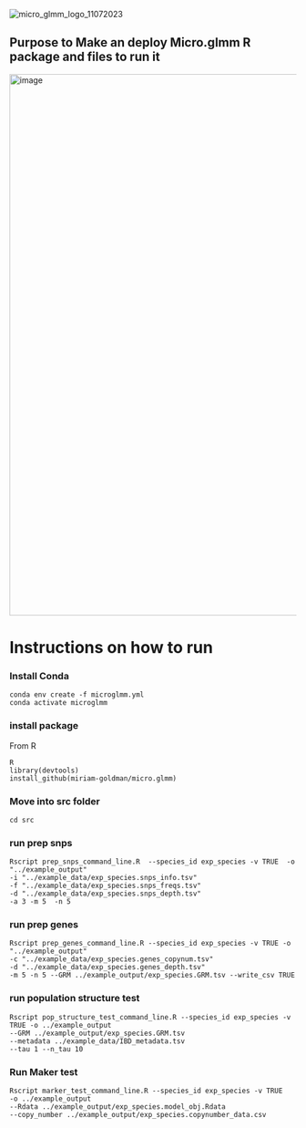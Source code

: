 ![micro_glmm_logo_11072023](https://github.com/miriam-goldman/micro.glmm/assets/46382670/88ea180f-13d9-4787-8e2f-5655fa53fad0)
## Purpose to Make an deploy Micro.glmm R package and files to run it
<img width="950" alt="image" src="https://github.com/miriam-goldman/micro.glmm/assets/46382670/1d814a2d-ae54-4690-b70f-8353bae1457f">

# Instructions on how to run
### Install Conda

```
conda env create -f microglmm.yml
conda activate microglmm
```
### install package
From R
```
R
library(devtools)
install_github(miriam-goldman/micro.glmm)
```

### Move into src folder
```
cd src
```
### run prep snps
```
Rscript prep_snps_command_line.R  --species_id exp_species -v TRUE  -o "../example_output"
-i "../example_data/exp_species.snps_info.tsv"
-f "../example_data/exp_species.snps_freqs.tsv"
-d "../example_data/exp_species.snps_depth.tsv"
-a 3 -m 5  -n 5   
 ```
### run prep genes

```
Rscript prep_genes_command_line.R --species_id exp_species -v TRUE -o "../example_output"
-c "../example_data/exp_species.genes_copynum.tsv"
-d "../example_data/exp_species.genes_depth.tsv"
-m 5 -n 5 --GRM ../example_output/exp_species.GRM.tsv --write_csv TRUE
 ```
### run population structure test

```
Rscript pop_structure_test_command_line.R --species_id exp_species -v TRUE -o ../example_output
--GRM ../example_output/exp_species.GRM.tsv
--metadata ../example_data/IBD_metadata.tsv
--tau 1 --n_tau 10
```

### Run Maker test

```
Rscript marker_test_command_line.R --species_id exp_species -v TRUE
-o ../example_output
--Rdata ../example_output/exp_species.model_obj.Rdata
--copy_number ../example_output/exp_species.copynumber_data.csv
```

